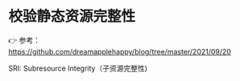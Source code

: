 # 校验静态资源完整性

[tag]:js|integrity
[create]:2021-11-11

👉 参考：<https://github.com/dreamapplehappy/blog/tree/master/2021/09/20>

SRI: Subresource Integrity（子资源完整性)
